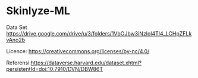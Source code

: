# Skinlyze-ML

Data Set
https://drive.google.com/drive/u/3/folders/1VbOJbw3iNzIol4Tl4_LCHpZFLkvAno2b

Licence: https://creativecommons.org/licenses/by-nc/4.0/

Referensi:https://dataverse.harvard.edu/dataset.xhtml?persistentId=doi:10.7910/DVN/DBW86T

